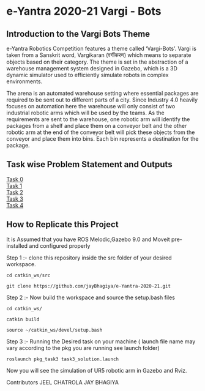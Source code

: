 # e-Yantra 2020-21 Vargi - Bots

## Introduction to the Vargi Bots Theme
e-Yantra Robotics Competition features a theme called ‘Vargi-Bots’. Vargi is taken from a Sanskrit word, Vargikaran (वर्गीकरण) which means to separate objects based on their category. The theme is set in the abstraction of a warehouse management system designed in Gazebo, which is a 3D dynamic simulator used to efficiently simulate robots in complex environments.

The arena is an automated warehouse setting where essential packages are required to be sent out to different parts of a city. Since Industry 4.0 heavily focuses on automation here the warehouse will only consist of two industrial robotic arms which will be used by the teams. As the requirements are sent to the warehouse, one robotic arm will identify the packages from a shelf and place them on a conveyor belt and the other robotic arm at the end of the conveyor belt will pick these objects from the conveyor and place them into bins. Each bin represents a destination for the package. 


## Task wise Problem Statement and Outputs

[Task 0](https://github.com/jayBhagiya/e-Yantra-2020-21/tree/main/pkg_task0)<br>
[Task 1](https://github.com/jayBhagiya/e-Yantra-2020-21/tree/main/pkg_task1)<br>
[Task 2](https://github.com/jayBhagiya/e-Yantra-2020-21/tree/main/pkg_task2)<br>
[Task 3](https://github.com/jayBhagiya/e-Yantra-2020-21/tree/main/pkg_task3)<br>
[Task 4](https://github.com/jayBhagiya/e-Yantra-2020-21/tree/main/pkg_task4)


## How to Replicate this Project

It is Assumed that you have ROS Melodic,Gazebo 9.0 and Moveit pre-installed and configured properly 

Step 1 :- clone this repository inside the src folder of your desired workspace.

```shell
cd catkin_ws/src

git clone https://github.com/jayBhagiya/e-Yantra-2020-21.git
```

Step 2 :- Now build the workspace and source the setup.bash files
```shell
cd catkin_ws/

catkin build

source ~/catkin_ws/devel/setup.bash
```

Step 3 :- Running the Desired task on your machine ( launch file name may vary according to the pkg you are running see launch folder)

```shell
roslaunch pkg_task3 task3_solution.launch
```

Now you will see the simulation of UR5 robotic arm in Gazebo and Rviz.

Contributors 
JEEL CHATROLA
JAY BHAGIYA

